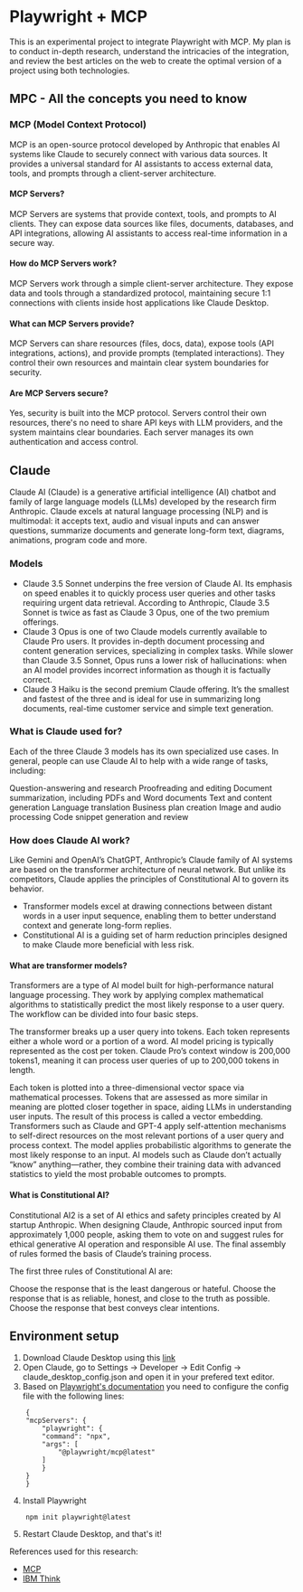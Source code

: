 # Playwright + MCP 
This is an experimental project to integrate Playwright with MCP. My plan is to conduct in-depth research, understand the intricacies of the integration, and review the best articles on the web to create the optimal version of a project using both technologies.

## MPC - All the concepts you need to know

### MCP (Model Context Protocol)

MCP is an open-source protocol developed by Anthropic that enables AI systems like Claude to securely connect with various data sources. It provides a universal standard for AI assistants to access external data, tools, and prompts through a client-server architecture.

#### MCP Servers?
MCP Servers are systems that provide context, tools, and prompts to AI clients. They can expose data sources like files, documents, databases, and API integrations, allowing AI assistants to access real-time information in a secure way.

#### How do MCP Servers work?
MCP Servers work through a simple client-server architecture. They expose data and tools through a standardized protocol, maintaining secure 1:1 connections with clients inside host applications like Claude Desktop.

#### What can MCP Servers provide?
MCP Servers can share resources (files, docs, data), expose tools (API integrations, actions), and provide prompts (templated interactions). They control their own resources and maintain clear system boundaries for security.

#### Are MCP Servers secure?
Yes, security is built into the MCP protocol. Servers control their own resources, there's no need to share API keys with LLM providers, and the system maintains clear boundaries. Each server manages its own authentication and access control.

## Claude
Claude AI (Claude) is a generative artificial intelligence (AI) chatbot and family of large language models (LLMs) developed by the research firm Anthropic. Claude excels at natural language processing (NLP) and is multimodal: it accepts text, audio and visual inputs and can answer questions, summarize documents and generate long-form text, diagrams, animations, program code and more.


### Models
- Claude 3.5 Sonnet underpins the free version of Claude AI. Its emphasis on speed enables it to quickly process user queries and other tasks requiring urgent data retrieval. According to Anthropic, Claude 3.5 Sonnet is twice as fast as Claude 3 Opus, one of the two premium offerings.
- Claude 3 Opus is one of two Claude models currently available to Claude Pro users. It provides in-depth document processing and content generation services, specializing in complex tasks. While slower than Claude 3.5 Sonnet, Opus runs a lower risk of hallucinations: when an AI model provides incorrect information as though it is factually correct.
- Claude 3 Haiku is the second premium Claude offering. It’s the smallest and fastest of the three and is ideal for use in summarizing long documents, real-time customer service and simple text generation.

### What is Claude used for?
Each of the three Claude 3 models has its own specialized use cases. In general, people can use Claude AI to help with a wide range of tasks, including:

Question-answering and research
Proofreading and editing
Document summarization, including PDFs and Word documents
Text and content generation
Language translation
Business plan creation
Image and audio processing
Code snippet generation and review

### How does Claude AI work?
Like Gemini and OpenAI’s ChatGPT, Anthropic’s Claude family of AI systems are based on the transformer architecture of neural network. But unlike its competitors, Claude applies the principles of Constitutional AI to govern its behavior.

- Transformer models excel at drawing connections between distant words in a user input sequence, enabling them to better understand context and generate long-form replies.
- Constitutional AI is a guiding set of harm reduction principles designed to make Claude more beneficial with less risk.

#### What are transformer models?
Transformers are a type of AI model built for high-performance natural language processing. They work by applying complex mathematical algorithms to statistically predict the most likely response to a user query. The workflow can be divided into four basic steps.

The transformer breaks up a user query into tokens. Each token represents either a whole word or a portion of a word. AI model pricing is typically represented as the cost per token. Claude Pro’s context window is 200,000 tokens1, meaning it can process user queries of up to 200,000 tokens in length.

Each token is plotted into a three-dimensional vector space via mathematical processes. Tokens that are assessed as more similar in meaning are plotted closer together in space, aiding LLMs in understanding user inputs. The result of this process is called a vector embedding.
Transformers such as Claude and GPT-4 apply self-attention mechanisms to self-direct resources on the most relevant portions of a user query and process context.
The model applies probabilistic algorithms to generate the most likely response to an input. AI models such as Claude don’t actually “know” anything—rather, they combine their training data with advanced statistics to yield the most probable outcomes to prompts.

#### What is Constitutional AI?
Constitutional AI2 is a set of AI ethics and safety principles created by AI startup Anthropic. When designing Claude, Anthropic sourced input from approximately 1,000 people, asking them to vote on and suggest rules for ethical generative AI operation and responsible AI use. The final assembly of rules formed the basis of Claude’s training process.

The first three rules of Constitutional AI are:

Choose the response that is the least dangerous or hateful.
Choose the response that is as reliable, honest, and close to the truth as possible.
Choose the response that best conveys clear intentions.


## Environment setup

1. Download Claude Desktop using this [link](https://claude.ai/download)
2. Open Claude, go to Settings -> Developer -> Edit Config -> claude_desktop_config.json and open it in your prefered text editor.
3. Based on [Playwright's documentation](https://github.com/microsoft/playwright-mcp) you need to configure the config file with the following lines:
```
    {
    "mcpServers": {
        "playwright": {
        "command": "npx",
        "args": [
            "@playwright/mcp@latest"
        ]
        }
    }
    }
```
4. Install Playwright
```
    npm init playwright@latest
```
5. Restart Claude Desktop, and that's it!


References used for this research: 
- [MCP](https://mcp.so/)
- [IBM Think](https://www.ibm.com/think/topics/claude-ai)